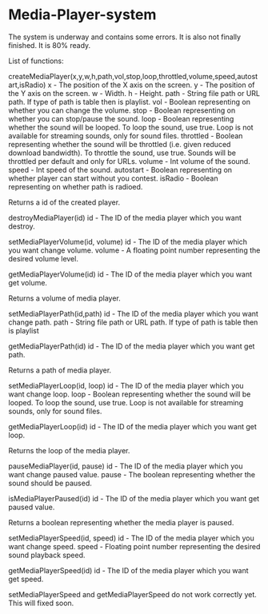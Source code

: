 # Media-Player-system

The system is underway and contains some errors. It is also not finally finished. It is 80% ready.

List of functions:

createMediaPlayer(x,y,w,h,path,vol,stop,loop,throttled,volume,speed,autostart,isRadio)
  x - The position of the X axis on the screen.
  y - The position of the Y axis on the screen.
  w - Width.
  h - Height.
  path - String file path or URL path. If type of path is table then is playlist.
  vol - Boolean representing on whether you can change the volume.
  stop - Boolean representing on whether you can stop/pause the sound.
  loop - Boolean representing whether the sound will be looped. To loop the sound, use true. Loop is not available for streaming sounds, only for sound files.
  throttled - Boolean representing whether the sound will be throttled (i.e. given reduced download bandwidth). To throttle the sound, use true. Sounds will be throttled per default and only for URLs.
  volume - Int volume of the sound.
  speed - Int speed of the sound.
  autostart - Boolean representing on whether player can start without you contest.
  isRadio - Boolean representing on whether path is radioed.
  
  Returns a id of the created player.
  
 destroyMediaPlayer(id)
  id - The ID of the media player which you want destroy.
  
 setMediaPlayerVolume(id, volume)
  id - The ID of the media player which you want change volume.
  volume -  A floating point number representing the desired volume level.
  
 getMediaPlayerVolume(id)
  id - The ID of the media player which you want get volume.
  
  Returns a volume of media player.
 
 setMediaPlayerPath(id,path)
  id - The ID of the media player which you want change path.
  path - String file path or URL path. If type of path is table then is playlist
  
 getMediaPlayerPath(id)
  id - The ID of the media player which you want get path.
  
  Returns a path of media player.
 
 setMediaPlayerLoop(id, loop)
  id - The ID of the media player which you want change loop.
  loop - Boolean representing whether the sound will be looped. To loop the sound, use true. Loop is not available for streaming sounds, only for sound files.
  
 getMediaPlayerLoop(id)
  id - The ID of the media player which you want get loop.
  
  Returns the loop of the media player.
  
pauseMediaPlayer(id, pause)
  id - The ID of the media player which you want change paused value.
  pause - The boolean representing whether the sound should be paused.
  
 isMediaPlayerPaused(id)
  id - The ID of the media player which you want get paused value.
  
  Returns a boolean representing whether the media player is paused.
  
 setMediaPlayerSpeed(id, speed)
  id - The ID of the media player which you want change speed.
  speed - Floating point number representing the desired sound playback speed.
  
 getMediaPlayerSpeed(id)
  id - The ID of the media player which you want get speed.
  
 setMediaPlayerSpeed and getMediaPlayerSpeed do not work correctly yet. This will fixed soon.
  
